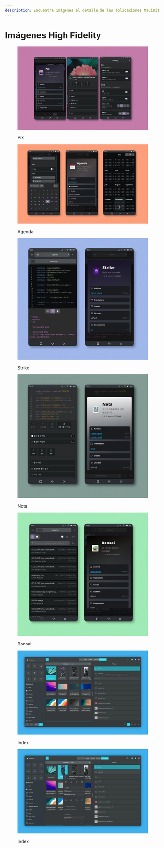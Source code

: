 ```yaml
---
description: Encuentra imágenes al detalle de las aplicaciones MauiKit
---
```


# Imágenes High Fidelity

<figure><img src="../../.gitbook/assets/pix-2048x1306.jpg" alt=""><figcaption><p>Pix</p></figcaption></figure>

<figure><img src="../../.gitbook/assets/agenda-2048x1245.jpg" alt=""><figcaption><p>Agenda</p></figcaption></figure>

<figure><img src="../../.gitbook/assets/strike.jpg" alt=""><figcaption><p>Strike</p></figcaption></figure>

<figure><img src="../../.gitbook/assets/nota.jpg" alt=""><figcaption><p>Nota</p></figcaption></figure>

<figure><img src="../../.gitbook/assets/bonsai.jpg" alt=""><figcaption><p>Bonsai</p></figcaption></figure>

<figure><img src="../../.gitbook/assets/index1.png" alt=""><figcaption><p>Index</p></figcaption></figure>

<figure><img src="../../.gitbook/assets/index2.png" alt=""><figcaption><p>Index</p></figcaption></figure>
